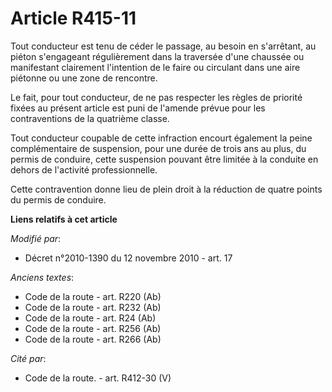 # Article R415-11

Tout conducteur est tenu de céder le passage, au besoin en s'arrêtant, au piéton s'engageant régulièrement dans la traversée
d'une chaussée ou manifestant clairement l'intention de le faire ou circulant dans une aire piétonne ou une zone de
rencontre. 

Le fait, pour tout conducteur, de ne pas respecter les règles de priorité fixées au présent article est puni de l'amende
prévue pour les contraventions de la quatrième classe. 

Tout conducteur coupable de cette infraction encourt également la peine complémentaire de suspension, pour une durée de trois
ans au plus, du permis de conduire, cette suspension pouvant être limitée à la conduite en dehors de l'activité
professionnelle. 

Cette contravention donne lieu de plein droit à la réduction de quatre points du permis de conduire.

**Liens relatifs à cet article**

_Modifié par_:

  - Décret n°2010-1390 du 12 novembre 2010 - art. 17

_Anciens textes_:

  - Code de la route - art. R220 (Ab)
  - Code de la route - art. R232 (Ab)
  - Code de la route - art. R24 (Ab)
  - Code de la route - art. R256 (Ab)
  - Code de la route - art. R266 (Ab)

_Cité par_:

  - Code de la route. - art. R412-30 (V)
